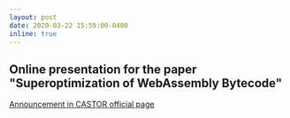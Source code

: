 ```yaml
---
layout: post
date: 2020-03-22 15:59:00-0400
inline: true
---
```


## Online presentation for the paper "Superoptimization of WebAssembly Bytecode"

[Announcement in CASTOR official page](https://www.castor.kth.se/2020/04/14/castor-phd-student-presenting-his-paper-online-on-superoptimization-of-webassembly-bytecode/)